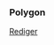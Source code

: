 ### Polygon

[Rediger](https://github.com/FMDatahub/DataDictionary/tree/main/Properties/Administratively/Polygon)
